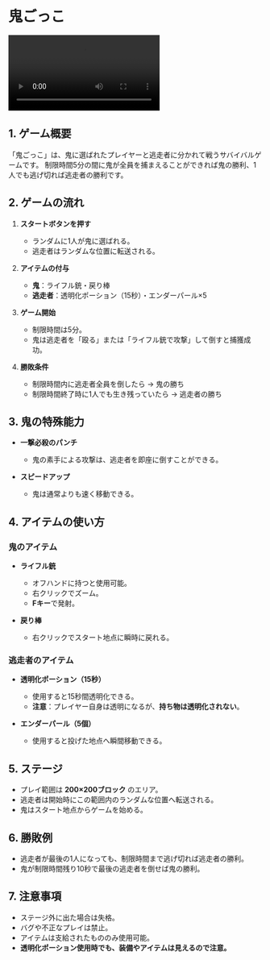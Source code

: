 # 鬼ごっこ

<video src="sample.MOV" controls="true"></video>

## 1. ゲーム概要
「鬼ごっこ」は、鬼に選ばれたプレイヤーと逃走者に分かれて戦うサバイバルゲームです。
制限時間5分の間に鬼が全員を捕まえることができれば鬼の勝利、1人でも逃げ切れば逃走者の勝利です。

## 2. ゲームの流れ
1. **スタートボタンを押す**
   - ランダムに1人が鬼に選ばれる。
   - 逃走者はランダムな位置に転送される。

2. **アイテムの付与**
   - **鬼**：ライフル銃・戻り棒
   - **逃走者**：透明化ポーション（15秒）・エンダーパール×5

3. **ゲーム開始**
   - 制限時間は5分。
   - 鬼は逃走者を「殴る」または「ライフル銃で攻撃」して倒すと捕獲成功。

4. **勝敗条件**
   - 制限時間内に逃走者全員を倒したら → 鬼の勝ち
   - 制限時間終了時に1人でも生き残っていたら → 逃走者の勝ち

## 3. 鬼の特殊能力
- **一撃必殺のパンチ**
  - 鬼の素手による攻撃は、逃走者を即座に倒すことができる。

- **スピードアップ**
  - 鬼は通常よりも速く移動できる。

## 4. アイテムの使い方
### 鬼のアイテム
- **ライフル銃**
  - オフハンドに持つと使用可能。
  - 右クリックでズーム。
  - **Fキー**で発射。

- **戻り棒**
  - 右クリックでスタート地点に瞬時に戻れる。

### 逃走者のアイテム
- **透明化ポーション（15秒）**
  - 使用すると15秒間透明化できる。
  - **注意**：プレイヤー自身は透明になるが、**持ち物は透明化されない**。

- **エンダーパール（5個）**
  - 使用すると投げた地点へ瞬間移動できる。

## 5. ステージ
- プレイ範囲は **200×200ブロック** のエリア。
- 逃走者は開始時にこの範囲内のランダムな位置へ転送される。
- 鬼はスタート地点からゲームを始める。

## 6. 勝敗例
- 逃走者が最後の1人になっても、制限時間まで逃げ切れば逃走者の勝利。
- 鬼が制限時間残り10秒で最後の逃走者を倒せば鬼の勝利。

## 7. 注意事項
- ステージ外に出た場合は失格。
- バグや不正なプレイは禁止。
- アイテムは支給されたもののみ使用可能。
- **透明化ポーション使用時でも、装備やアイテムは見えるので注意。**
